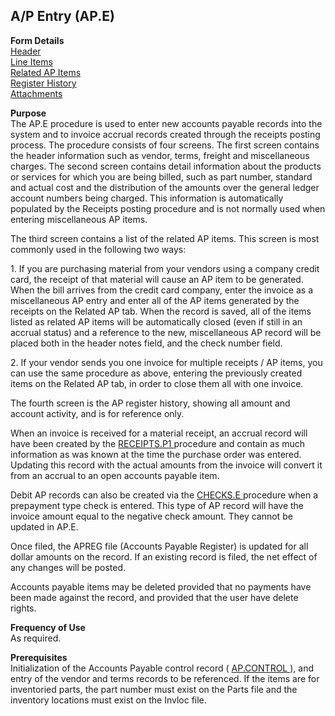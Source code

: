 ##  A/P Entry (AP.E)

<PageHeader />

**Form Details**  
[ Header ](AP-E-1/README.md)   
[ Line Items ](AP-E-2/README.md)   
[ Related AP Items ](AP-E-3/README.md)   
[ Register History ](AP-E-4/README.md)   
[ Attachments ](AP-E-5/README.md)   

**Purpose**  
The AP.E procedure is used to enter new accounts payable records into the
system and to invoice accrual records created through the receipts posting
process. The procedure consists of four screens. The first screen contains the
header information such as vendor, terms, freight and miscellaneous charges.
The second screen contains detail information about the products or services
for which you are being billed, such as part number, standard and actual cost
and the distribution of the amounts over the general ledger account numbers
being charged. This information is automatically populated by the Receipts
posting procedure and is not normally used when entering miscellaneous AP
items.  
  
The third screen contains a list of the related AP items. This screen is most
commonly used in the following two ways:  
  
1\. If you are purchasing material from your vendors using a company credit
card, the receipt of that material will cause an AP item to be generated. When
the bill arrives from the credit card company, enter the invoice as a
miscellaneous AP entry and enter all of the AP items generated by the receipts
on the Related AP tab. When the record is saved, all of the items listed as
related AP items will be automatically closed (even if still in an accrual
status) and a reference to the new, miscellaneous AP record will be placed
both in the header notes field, and the check number field.  
  
2\. If your vendor sends you one invoice for multiple receipts / AP items, you
can use the same procedure as above, entering the previously created items on
the Related AP tab, in order to close them all with one invoice.  
  
The fourth screen is the AP register history, showing all amount and account
activity, and is for reference only.  
  
When an invoice is received for a material receipt, an accrual record will have been created by the [ RECEIPTS.P1 ](../../../PUR-OVERVIEW/PUR-PROCESS/RECEIPTS-P1/README.md) procedure and contain as much information as was known at the time the purchase order was entered. Updating this record with the actual amounts from the invoice will convert it from an accrual to an open accounts payable item.   
  
Debit AP records can also be created via the [ CHECKS.E ](../CHECKS-E/README.md) procedure when a prepayment type check is entered. This type of AP record will have the invoice amount equal to the negative check amount. They cannot be updated in AP.E.   
  
Once filed, the APREG file (Accounts Payable Register) is updated for all
dollar amounts on the record. If an existing record is filed, the net effect
of any changes will be posted.  
  
Accounts payable items may be deleted provided that no payments have been made
against the record, and provided that the user have delete rights.

**Frequency of Use**  
As required.

**Prerequisites**  
Initialization of the Accounts Payable control record ( [ AP.CONTROL ](../AP-CONTROL/README.md) ), and entry of the vendor and terms records to be referenced. If the items are for inventoried parts, the part number must exist on the Parts file and the inventory locations must exist on the Invloc file. 

<badge text= "Version 8.10.57" vertical="middle" />

<PageFooter />